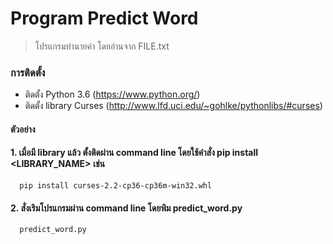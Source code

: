 # Program Predict Word
> โปรแกรมทำนายคำ โดยอ่านจาก FILE.txt

### การติดตั้ง
  - ติดตั้ง Python 3.6 (https://www.python.org/)
  - ติดตั้ง library Curses (http://www.lfd.uci.edu/~gohlke/pythonlibs/#curses)

#### ตัวอย่าง
#### 1. เมื่อมี library แล้ว ตั้งติดผ่าน command line โดยใช้คำสั่ง pip install <LIBRARY_NAME> เช่น

```
  pip install curses-2.2-cp36-cp36m-win32.whl
```

#### 2. สั่งเริมโปรแกรมผ่าน command line โดยพิม predict_word.py

```
  predict_word.py
```

